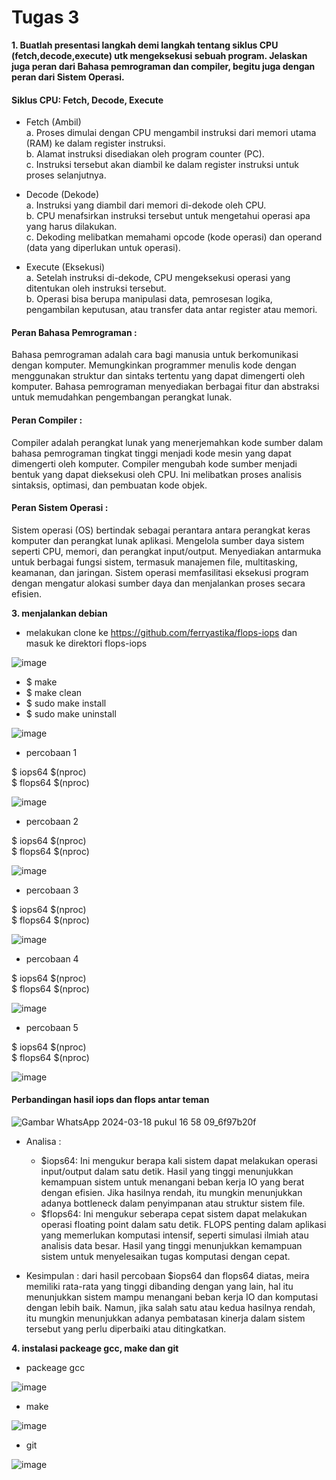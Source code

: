 # Tugas 3
**1. Buatlah presentasi langkah demi langkah tentang siklus CPU (fetch,decode,execute) utk mengeksekusi sebuah program. Jelaskan juga peran dari Bahasa pemrograman dan compiler, begitu juga dengan peran dari Sistem Operasi.**

#### Siklus CPU: Fetch, Decode, Execute
- Fetch (Ambil) <br>
a. Proses dimulai dengan CPU mengambil instruksi dari memori utama (RAM) ke dalam register instruksi. <br>
b. Alamat instruksi disediakan oleh program counter (PC). <br>
c. Instruksi tersebut akan diambil ke dalam register instruksi untuk proses selanjutnya.

- Decode (Dekode) <br>
a. Instruksi yang diambil dari memori di-dekode oleh CPU. <br>
b. CPU menafsirkan instruksi tersebut untuk mengetahui operasi apa yang harus dilakukan. <br>
c. Dekoding melibatkan memahami opcode (kode operasi) dan operand (data yang diperlukan untuk operasi).

- Execute (Eksekusi) <br>
a. Setelah instruksi di-dekode, CPU mengeksekusi operasi yang ditentukan oleh instruksi tersebut. <br>
b. Operasi bisa berupa manipulasi data, pemrosesan logika, pengambilan keputusan, atau transfer data antar register atau memori.

#### Peran Bahasa Pemrograman : 
Bahasa pemrograman adalah cara bagi manusia untuk berkomunikasi dengan komputer. Memungkinkan programmer menulis kode dengan menggunakan struktur dan sintaks tertentu yang dapat dimengerti oleh komputer. Bahasa pemrograman menyediakan berbagai fitur dan abstraksi untuk memudahkan pengembangan perangkat lunak.

#### Peran Compiler : 
Compiler adalah perangkat lunak yang menerjemahkan kode sumber dalam bahasa pemrograman tingkat tinggi menjadi kode mesin yang dapat dimengerti oleh komputer. Compiler mengubah kode sumber menjadi bentuk yang dapat dieksekusi oleh CPU. Ini melibatkan proses analisis sintaksis, optimasi, dan pembuatan kode objek.

#### Peran Sistem Operasi : 
Sistem operasi (OS) bertindak sebagai perantara antara perangkat keras komputer dan perangkat lunak aplikasi. Mengelola sumber daya sistem seperti CPU, memori, dan perangkat input/output. Menyediakan antarmuka untuk berbagai fungsi sistem, termasuk manajemen file, multitasking, keamanan, dan jaringan. Sistem operasi memfasilitasi eksekusi program dengan mengatur alokasi sumber daya dan menjalankan proses secara efisien.

**3. menjalankan debian**

- melakukan clone ke https://github.com/ferryastika/flops-iops dan masuk ke direktori flops-iops
  
![image](https://github.com/nurussaidatilchamidah/SysOP24-3123521024/assets/160559227/64d1c1a7-f962-47da-85c2-1eae0a05d328)

- $ make
- $ make clean
- $ sudo make install
- $ sudo make uninstall
  
![image](https://github.com/nurussaidatilchamidah/SysOP24-3123521024/assets/160559227/94fb7976-3326-47a1-a1de-5ebf846bdb2a)

- percobaan 1

$ iops64 $(nproc) <br>
$ flops64 $(nproc)

![image](https://github.com/nurussaidatilchamidah/SysOP24-3123521024/assets/160559227/ae9f3931-f027-4f1e-a9dc-c24c13767894)

- percobaan 2

$ iops64 $(nproc) <br>
$ flops64 $(nproc)

![image](https://github.com/nurussaidatilchamidah/SysOP24-3123521024/assets/160559227/715f822a-6edb-4f91-adfd-bd8ad793f04d)

- percobaan 3
  
$ iops64 $(nproc) <br>
$ flops64 $(nproc)

![image](https://github.com/nurussaidatilchamidah/SysOP24-3123521024/assets/160559227/e178c817-968b-467e-b4f2-d603778434f7)

- percobaan 4
  
$ iops64 $(nproc) <br>
$ flops64 $(nproc)

![image](https://github.com/nurussaidatilchamidah/SysOP24-3123521024/assets/160559227/8ee63d75-3317-4e95-8b9c-1eb376517c5a)


- percobaan 5
  
$ iops64 $(nproc) <br>
$ flops64 $(nproc)

![image](https://github.com/nurussaidatilchamidah/SysOP24-3123521024/assets/160559227/8dc627e3-e9e9-42aa-a8d3-7d14324d8135)

#### Perbandingan hasil iops dan flops antar teman

![Gambar WhatsApp 2024-03-18 pukul 16 58 09_6f97b20f](https://github.com/nurussaidatilchamidah/SysOP24-3123521024/assets/160559227/91d08e54-7175-4dc5-aeba-8625f83c24af)

- Analisa :
    - $iops64: Ini mengukur berapa kali sistem dapat melakukan operasi input/output dalam satu detik. Hasil yang tinggi menunjukkan kemampuan sistem untuk menangani beban kerja IO yang berat dengan efisien. Jika hasilnya rendah, itu mungkin menunjukkan adanya bottleneck dalam penyimpanan atau struktur sistem file.
    - $flops64: Ini mengukur seberapa cepat sistem dapat melakukan operasi floating point dalam satu detik. FLOPS penting dalam aplikasi yang memerlukan komputasi intensif, seperti simulasi ilmiah atau analisis data besar. Hasil yang tinggi menunjukkan kemampuan sistem untuk menyelesaikan tugas komputasi dengan cepat. 

- Kesimpulan : 
dari hasil percobaan $iops64 dan flops64 diatas, meira memiliki rata-rata yang tinggi dibanding dengan yang lain, hal itu menunjukkan sistem mampu menangani beban kerja IO dan komputasi dengan lebih baik. Namun, jika salah satu atau kedua hasilnya rendah, itu mungkin menunjukkan adanya pembatasan kinerja dalam sistem tersebut yang perlu diperbaiki atau ditingkatkan.

**4. instalasi packeage gcc, make dan git**

- packeage gcc
  
![image](https://github.com/nurussaidatilchamidah/SysOP24-3123521024/assets/160559227/29237bfd-58e4-4641-8324-cbec65585b29)

- make
  
![image](https://github.com/nurussaidatilchamidah/SysOP24-3123521024/assets/160559227/d1965c42-2e57-45a6-b9d1-87a57281d172)

- git
  
 ![image](https://github.com/nurussaidatilchamidah/SysOP24-3123521024/assets/160559227/53c9082e-7dc6-4ecb-a1ee-9cc161ae1508)
 
   
     







  




  
